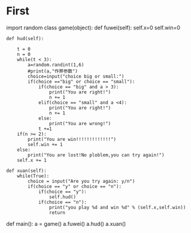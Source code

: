 # First

import random
class game(object):
	def fuwei(self):
		self.x=0
		self.win=0

	def hud(self):
		
		t = 0
		n = 0
		while(t < 3):
			a=random.randint(1,6)
			#print(a,"作弊参数")
			choice=input("choice big or small:")
			if(choice =="big" or choice == "small"):
				if(choice == "big" and a > 3):
					print("You are right!")
					n += 1
				elif(choice == "small" and a <4):
					print("You are right!")
					n += 1
				else:
					print("You are wrong!")
				t +=1
		if(n >= 2):
			print("You are win!!!!!!!!!!!!!")
			self.win += 1
		else:
			print("You are lost!No ploblem,you can try again!")
		self.x += 1
	
	def xuan(self):
		while(True):
			choice = input("Are you try again: y/n")
			if(choice == "y" or choice == "n"):
				if(choice == "y"):
					self.hud()
				if(choice == "n"):
					print("you play %d and win %d" % (self.x,self.win))
					return
def main():
	a = game()
	a.fuwei()
	a.hud()
	a.xuan()

